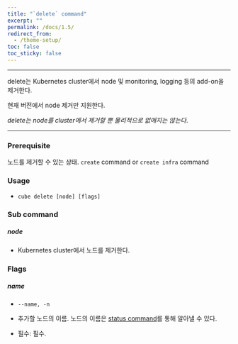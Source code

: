 ```yaml
---
title: "`delete` command"
excerpt: ""
permalink: /docs/1.5/
redirect_from:
  - /theme-setup/
toc: false
toc_sticky: false
---
```


---
delete는 Kubernetes cluster에서 node 및 monitoring, logging 등의 add-on을 제거한다.

현재 버전에서 node 제거만 지원한다.

_delete는 node를 cluster에서 제거할 뿐 물리적으로 없애지는 않는다_.

---

### Prerequisite

노드를 제거할 수 있는 상태. `create` command or `create infra` command

### Usage

* `cube delete [node] [flags]`

### Sub command

##### node

* Kubernetes cluster에서 노드를 제거한다.

### Flags

##### name

* `--name, -n`

* 추가할 노드의 이름. 노드의 이름은 [status command](/commands/status-command.md)를 통해 알아낼 수 있다.

* 필수: 필수.

#####
